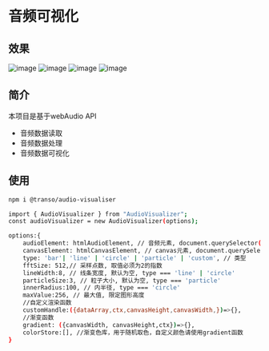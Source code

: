 # 音频可视化

## 效果

![image](https://github.com/Tranyan/audio-visualiser/blob/dev/docs/assets/imgs/bar.jpg)
![image](https://github.com/Tranyan/audio-visualiser/blob/dev/docs/assets/imgs/line.jpg)
![image](https://github.com/Tranyan/audio-visualiser/blob/dev/docs/assets/imgs/circle.jpg)
![image](https://github.com/Tranyan/audio-visualiser/blob/dev/docs/assets/imgs/particle.jpg)

## 简介

本项目是基于webAudio API

- 音频数据读取
- 音频数据处理
- 音频数据可视化

## 使用

```bash
npm i @transo/audio-visualiser
```

```bash
import { AudioVisualizer } from "AudioVisualizer";
const audioVisualizer = new AudioVisualizer(options);
```


```bash
options:{
    audioElement: htmlAudioElement, // 音频元素, document.querySelector('#audio')
    canvasElement: htmlCanvasElement, // canvas元素, document.querySelector('#canvas')
    type: 'bar'| 'line' | 'circle' | 'particle' | 'custom', // 类型
    fftSize: 512,// 采样点数, 取值必须为2的指数
    lineWidth:8, // 线条宽度, 默认为空, type === 'line' | 'circle'
    particleSize:3, // 粒子大小, 默认为空, type === 'particle'
    innerRadius:100, // 内半径, type === 'circle'
    maxValue:256, // 最大值, 限定图形高度
    //自定义渲染函数
    customHandle:({dataArray,ctx,canvasHeight,canvasWidth,})=>{}, 
    //渐变函数
    gradient: ({canvasWidth, canvasHeight,ctx})=>{},
    colorStore:[], //渐变色库，用于随机取色，自定义颜色请使用gradient函数
}

```




